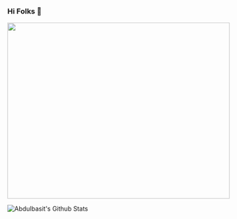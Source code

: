 ### Hi Folks 👋

<img src='https://github.com/ibnsultan/ibnsultan/blob/main/assets/gitcover.gif' width='100%' height='400px' />

<!--
**ibnsultan/ibnsultan** is a ✨ _special_ ✨ repository because its `README.md` (this file) appears on your GitHub profile.

Here are some ideas to get you started:

- 🔭 I’m currently working on ...
- 🌱 I’m currently learning ...
- 👯 I’m looking to collaborate on ...
- 🤔 I’m looking for help with ...
- 💬 Ask me about ...
- 📫 How to reach me: ...
- 😄 Pronouns: ...
- ⚡ Fun fact: ...
-->

![Abdulbasit's Github Stats](https://github-readme-stats.vercel.app/api?username=ibnsultan&show_icons=true&theme=radical)

